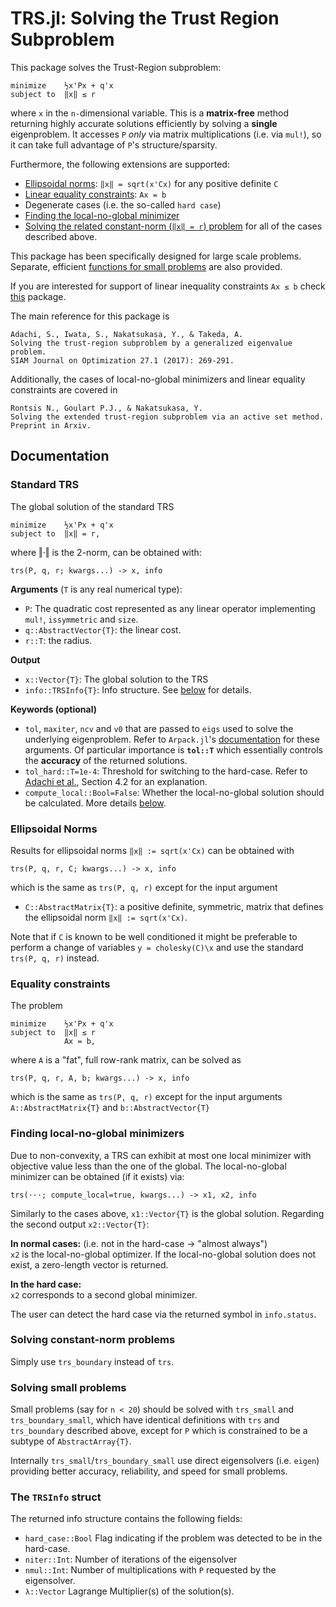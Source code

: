 # TRS.jl: Solving the Trust Region Subproblem

This package solves the Trust-Region subproblem:
```
minimize    ½x'Px + q'x
subject to  ‖x‖ ≤ r
```
where `x` in the `n-`dimensional variable. This is a **matrix-free** method returning highly accurate solutions efficiently by solving a **single** eigenproblem. It accesses `P` *only* via matrix multiplications (i.e. via `mul!`), so it can take full advantage of `P`'s structure/sparsity.

Furthermore, the following extensions are supported:
* [Ellipsoidal norms](#ellipsoidal-norms): `‖x‖ = sqrt(x'Cx)` for any positive definite `C`
* [Linear equality constraints](#equality-constraints): `Ax = b`
* Degenerate cases (i.e. the so-called `hard case`)
* [Finding the local-no-global minimizer](#finding-local-no-global-minimizers)
* [Solving the related constant-norm (`‖x‖ = r`) problem](#solving-constant-norm-problems) for all of the cases described above.

This package has been specifically designed for large scale problems. Separate, efficient [functions for small problems](#solving-small-problems) are also provided.

If you are interested for support of linear inequality constraints `Ax ≤ b` check [this](https://no-link-yet.com) package.

The main reference for this package is
```
Adachi, S., Iwata, S., Nakatsukasa, Y., & Takeda, A.
Solving the trust-region subproblem by a generalized eigenvalue problem.
SIAM Journal on Optimization 27.1 (2017): 269-291.
```
Additionally, the cases of local-no-global minimizers and linear equality constraints are covered in
```
Rontsis N., Goulart P.J., & Nakatsukasa, Y.
Solving the extended trust-region subproblem via an active set method.
Preprint in Arxiv.
```

## Documentation
### Standard TRS
The global solution of the standard TRS
```
minimize    ½x'Px + q'x
subject to  ‖x‖ = r,
```
where ‖·‖ is the 2-norm, can be obtained with:
```
trs(P, q, r; kwargs...) -> x, info
```
**Arguments** (`T` is any real numerical type):
* `P`: The quadratic cost represented as any linear operator implementing `mul!`, `issymmetric` and `size`.
* `q::AbstractVector{T}`: the linear cost.
* `r::T`: the radius.

**Output**
* `x::Vector{T}`: The global solution to the TRS
* `info::TRSInfo{T}`: Info structure. See [below](#the-trsinfo-struct) for details.

**Keywords (optional)**
* `tol`, `maxiter`, `ncv` and `v0` that are passed to `eigs` used to solve the underlying eigenproblem. Refer to `Arpack.jl`'s [documentation](https://julialinearalgebra.github.io/Arpack.jl/stable/) for these arguments. Of particular importance is **`tol::T`** which essentially controls the **accuracy** of the returned solutions.
* `tol_hard::T=1e-4`: Threshold for switching to the hard-case. Refer to [Adachi et al.](https://epubs.siam.org/doi/pdf/10.1137/16M1058200), Section 4.2 for an explanation.
* `compute_local::Bool=False`: Whether the local-no-global solution should be calculated. More details [below](#finding-local-no-global-minimizers).

### Ellipsoidal Norms
Results for ellipsoidal norms `‖x‖ := sqrt(x'Cx)` can be obtained with
```
trs(P, q, r, C; kwargs...) -> x, info
```
which is the same as `trs(P, q, r)` except for the input argument
* `C::AbstractMatrix{T}`: a positive definite, symmetric, matrix that defines the ellipsoidal norm `‖x‖ := sqrt(x'Cx)`.

Note that if `C` is known to be well conditioned it might be preferable to perform a change of variables `y = cholesky(C)\x` and use the standard `trs(P, q, r)` instead.

### Equality constraints
The problem
```
minimize    ½x'Px + q'x
subject to  ‖x‖ ≤ r
            Ax = b,
```
where `A` is a "fat", full row-rank matrix, can be solved as
```
trs(P, q, r, A, b; kwargs...) -> x, info
```
which is the same as `trs(P, q, r)` except for the input arguments `A::AbstractMatrix{T}` and `b::AbstractVector{T}`

### Finding local-no-global minimizers
Due to non-convexity, a TRS can exhibit at most one local minimizer with objective value less than the one of the global. The local-no-global minimizer can be obtained (if it exists) via:
```
trs(···; compute_local=true, kwargs...) -> x1, x2, info
```
Similarly to the cases above, `x1::Vector{T}` is the global solution. Regarding the second output `x2::Vector{T}`:

**In normal cases:** (i.e. not in the hard-case -> "almost always")  
`x2` is the local-no-global optimizer. If the local-no-global solution does not exist, a zero-length vector is returned.

**In the hard case:**  
`x2` corresponds to a second global minimizer.

The user can detect the hard case via the returned symbol in `info.status`.


### Solving constant-norm problems
Simply use `trs_boundary` instead of `trs`.

### Solving small problems
Small problems (say for `n < 20`) should be solved with `trs_small` and `trs_boundary_small`, which have identical definitions with `trs` and `trs_boundary` described above, except for `P` which is constrained to be a subtype of `AbstractArray{T}`.

Internally `trs_small`/`trs_boundary_small` use direct eigensolvers (i.e. `eigen`) providing better accuracy, reliability, and speed for small problems.

### The `TRSInfo` struct
The returned info structure contains the following fields:
* `hard_case::Bool` Flag indicating if the problem was detected to be in the hard-case.
* `niter::Int`:  Number of iterations of the eigensolver
* `nmul::Int`:   Number of multiplications with `P` requested by the eigensolver.
* `λ::Vector` Lagrange Multiplier(s) of the solution(s).